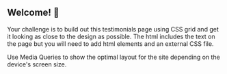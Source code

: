 ## Welcome! 👋

Your challenge is to build out this testimonials page using CSS grid and get it looking as close to the design as possible. The html includes the text on the page but you will need to add html elements and an external CSS file.

Use Media Queries to show the optimal layout for the site depending on the device's screen size.
